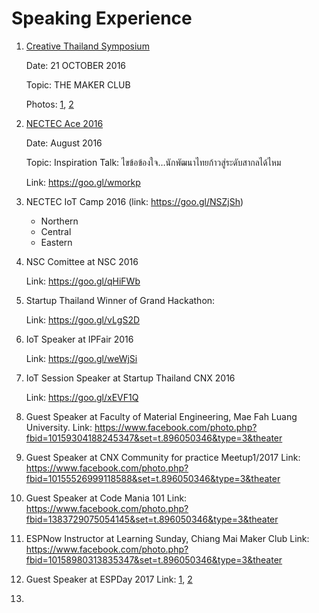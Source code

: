 Speaking Experience
=========================

1. [Creative Thailand Symposium](https://www.zipeventapp.com/e/creative-thailand-symposium)

	Date: 21 OCTOBER 2016
	
	Topic: THE MAKER CLUB

	Photos: [1](https://www.facebook.com/photo.php?fbid=1052195794878236&set=t.896050346&type=3&theater), [2](https://www.facebook.com/photo.php?fbid=1052195891544893&set=t.896050346&type=3&theater)

2. [NECTEC Ace 2016](https://www.nectec.or.th/ace2016/speaker-lineup/nat-weerawan/index.html)
	
	Date: August 2016
	
	Topic: Inspiration Talk: ไขข้อข้องใจ…นักพัฒนาไทยก้าวสู่ระดับสากลได้ไหม
	
	Link: https://goo.gl/wmorkp
	
3. NECTEC IoT Camp 2016 (link: https://goo.gl/NSZjSh)
	* Northern
	* Central 
	* Eastern 
4. NSC Comittee at NSC 2016 
	
	Link: https://goo.gl/qHiFWb
	
5. Startup Thailand Winner of Grand Hackathon: 

	Link: https://goo.gl/vLgS2D
6. IoT Speaker at IPFair 2016

	Link: https://goo.gl/weWjSi
7. IoT Session Speaker at Startup Thailand CNX 2016

	Link: https://goo.gl/xEVF1Q

8. Guest Speaker at Faculty of Material Engineering, Mae Fah Luang University.
	Link: https://www.facebook.com/photo.php?fbid=10159304188245347&set=t.896050346&type=3&theater
9. Guest Speaker at CNX Community for practice Meetup1/2017
	Link: https://www.facebook.com/photo.php?fbid=10155526999118588&set=t.896050346&type=3&theater
10. Guest Speaker at Code Mania 101
	Link: https://www.facebook.com/photo.php?fbid=1383729075054145&set=t.896050346&type=3&theater
11. ESPNow Instructor at Learning Sunday, Chiang Mai Maker Club
	Link: https://www.facebook.com/photo.php?fbid=10158980313835347&set=t.896050346&type=3&theater
12. Guest Speaker at ESPDay 2017
	Link: [1](https://www.facebook.com/photo.php?fbid=10155568187956412&set=t.896050346&type=3&theater), [2](https://www.facebook.com/photo.php?fbid=1341288829260110&set=t.896050346&type=3&theater)
13. 
